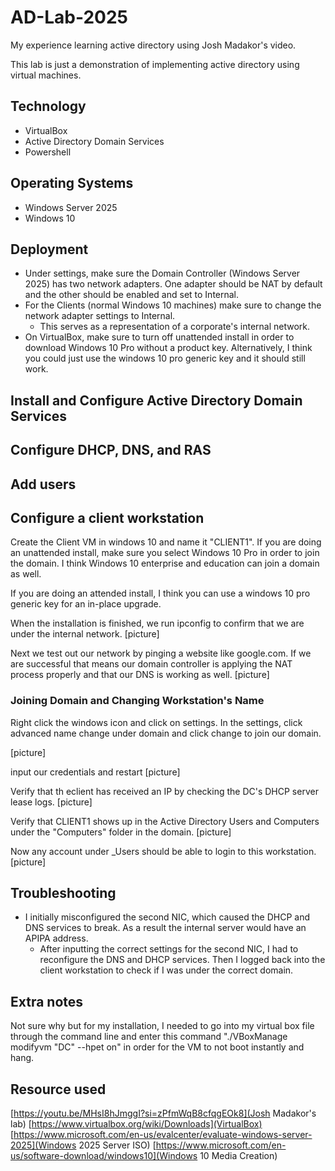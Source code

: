 # AD-Lab-2025
 My experience learning active directory using Josh Madakor's video.
 
This lab is just a demonstration of implementing active directory using virtual machines.

## Technology
- VirtualBox
- Active Directory Domain Services
- Powershell

## Operating Systems
- Windows Server 2025
- Windows 10 

## Deployment

- Under settings, make sure the Domain Controller (Windows Server 2025) has two network adapters. One adapter should be NAT by default and the other should be enabled and set to Internal.
- For the Clients (normal Windows 10 machines) make sure to change the network adapter settings to Internal. 
    - This serves as a representation of a corporate's internal network.
- On VirtualBox, make sure to turn off unattended install in order to download Windows 10 Pro without a product key. Alternatively, I think you could just use the windows 10 pro generic key and it should still work.

## Install and Configure Active Directory Domain Services

## Configure DHCP, DNS, and RAS

## Add users


## Configure a client workstation
Create the Client VM in windows 10 and name it "CLIENT1". 
If you are doing an unattended install, make sure you select Windows 10 Pro in order to join the domain. I think Windows 10 enterprise and education can join a domain as well.

If you are doing an attended install, I think you can use a windows 10 pro generic key for an in-place upgrade.

When the installation is finished, we run ipconfig to confirm that we are under the internal network.
[picture]

Next we test out our network by pinging a website like google.com. If we are successful that means our domain controller is applying the NAT process properly and that our DNS is working as well. 
[picture]

### Joining Domain and Changing Workstation's Name
Right click the windows icon and click on settings. In the settings, click advanced name change  under domain and click change to join our domain. 

[picture]

input our credentials and restart
[picture]

Verify that th eclient has received an IP by checking the DC's DHCP server lease logs.
[picture]

Verify that CLIENT1 shows up in the Active Directory Users and Computers under the "Computers" folder in the domain.
[picture]

Now any account under _Users should be able to login to this workstation. 
[picture]

## Troubleshooting
- I initially misconfigured the second NIC, which caused the DHCP and DNS services to break. As a result the internal server would have an APIPA address.
    - After inputting the correct settings for the second NIC, I had to reconfigure the DNS and DHCP services. Then I logged back into the client workstation to check if I was under the correct domain.

## Extra notes
Not sure why but for my installation, I needed to go into my virtual box file through the command line and enter this command "./VBoxManage modifyvm "DC" --hpet on" in order for the VM to not boot instantly and hang.

## Resource used
[https://youtu.be/MHsI8hJmggI?si=zPfmWqB8cfqgEOk8](Josh Madakor's lab)
[https://www.virtualbox.org/wiki/Downloads](VirtualBox)
[https://www.microsoft.com/en-us/evalcenter/evaluate-windows-server-2025](Windows 2025 Server ISO)
[https://www.microsoft.com/en-us/software-download/windows10](Windows 10 Media Creation)
